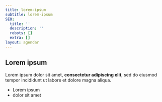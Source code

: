 ```yaml
---
title: lorem-ipsum
subtitle: lorem-ipsum
SEO:
  title: ''
  description: ''
  robots: []
  extra: []
layout: agendar
---
```

## Lorem ipsum

Lorem ipsum dolor sit amet, **consectetur adipiscing elit**, sed do eiusmod tempor incididunt ut labore et dolore magna aliqua.

- Lorem ipsum
- dolor sit amet